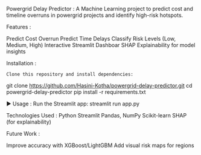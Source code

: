 Powergrid Delay Predictor :
   A Machine Learning project to predict cost and timeline overruns in powergrid projects and identify high-risk hotspots.


Features :

   Predict Cost Overrun
   Predict Time Delays
   Classify Risk Levels (Low, Medium, High)
   Interactive Streamlit Dashboar
   SHAP Explainability for model insights


Installation :

    Clone this repository and install dependencies:

git clone https://github.com/Hasini-Kotha/powergrid-delay-predictor.git
cd powergrid-delay-predictor
pip install -r requirements.txt

▶️ Usage :
    Run the Streamlit app:  streamlit run app.py

Technologies Used : 
   Python 
   Streamlit 
   Pandas, NumPy 
   Scikit-learn 
   SHAP (for explainability) 

Future Work : 

   Improve accuracy with XGBoost/LightGBM
   Add visual risk maps for regions

